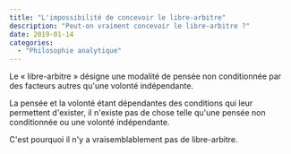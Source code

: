 ```yaml
---
title: "L'impossibilité de concevoir le libre-arbitre"
description: "Peut-on vraiment concevoir le libre-arbitre ?"
date: 2019-01-14
categories:
  - "Philosophie analytique"
---
```


Le « libre-arbitre » désigne une modalité de pensée non conditionnée par des facteurs autres qu'une volonté indépendante.

La pensée et la volonté étant dépendantes des conditions qui leur permettent d'exister, il n'existe pas de chose telle qu'une pensée non conditionnée ou une volonté indépendante.

C'est pourquoi il n'y a vraisemblablement pas de libre-arbitre.
